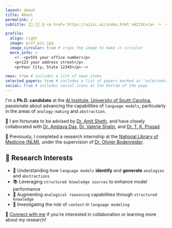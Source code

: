 ```yaml
---
layout: about
title: About
permalink: /
subtitle: 👩‍🎓 👩‍💻 @ <a href='https://aiisc.ai/index.html'>AIISC</a>  •  <a href="https://sc.edu/">UofSC</a>  •  NLP | LLM | GenAI

profile:
  align: right
  image: prof_pic.jpg
  image_circular: true # crops the image to make it circular
  more_info: >
    <!--<p>555 your office number</p>
    <p>123 your address street</p>
    <p>Your City, State 12345</p>-->

news: true # includes a list of news items
selected_papers: true # includes a list of papers marked as "selected={true}"
social: true # includes social icons at the bottom of the page
---
```


I'm a **Ph.D. candidate** at the [AI Institute, University of South Carolina](https://aiisc.ai/index.html), passionate about advancing the capabilities of `language models`, particularly in the areas of `analogy-making` and `abstraction`.

🔬 I am fortunate to be advised by [Dr. Amit Sheth](https://amit.aiisc.ai/), and have closely collaborated with [Dr. Amitava Das](https://scholar.google.com/citations?user=HYpfhaEAAAAJ&hl=en), [Dr. Valerie Shalin](https://scholar.google.fr/citations?hl=en&user=trFx5GIAAAAJ&view_op=list_works&sortby=pubdate), and [Dr. T. K. Prasad](https://scholar.google.com/citations?user=Txz94twAAAAJ&hl=en).

💼 Previously, I completed a research internship at the [National Library of Medicine (NLM)](https://www.nlm.nih.gov/), under the supervision of [Dr. Olivier Bodenreider](https://scholar.google.com/citations?user=UsG8QFwAAAAJ&hl=en).

## 🎯 Research Interests

- 🔎 Understanding how `language models` **identify** and **generate** `analogies` and `abstractions`
- 📚 Leveraging `structured knowledge sources` to enhance model performance
- 🧠 Augmenting `analogical reasoning` capabilities through `structured knowledge`
- 🧩 Investigating the role of `context` in `language modeling`


🔗 [Connect with me](mailto:thilini@sc.edu) if you're interested in collaboration or learning more about my research!

<!--Write your biography here. Tell the world about yourself. Link to your favorite [subreddit](http://reddit.com). You can put a picture in, too. The code is already in, just name your picture `prof_pic.jpg` and put it in the `img/` folder.

Put your address / P.O. box / other info right below your picture. You can also disable any of these elements by editing `profile` property of the YAML header of your `_pages/about.md`. Edit `_bibliography/papers.bib` and Jekyll will render your [publications page](/al-folio/publications/) automatically.

Link to your social media connections, too. This theme is set up to use [Font Awesome icons](https://fontawesome.com/) and [Academicons](https://jpswalsh.github.io/academicons/), like the ones below. Add your Facebook, Twitter, LinkedIn, Google Scholar, or just disable all of them.-->

